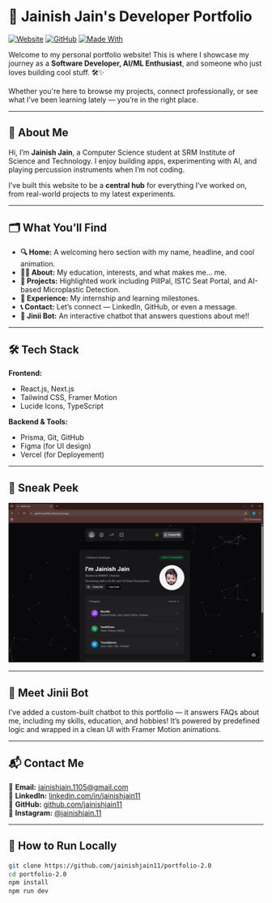 # 🚀 Jainish Jain's Developer Portfolio

[![Website](https://img.shields.io/badge/Live%20Website-%F0%9F%94%8E-green)](https://jainishjain11-portfolio.vercel.app/)
[![GitHub](https://img.shields.io/badge/GitHub-Repo-blue?logo=github)](https://github.com/jainishjain11/portfolio-2.0)
[![Made With](https://img.shields.io/badge/Built%20with-Next.js%20%26%20TailwindCSS-blueviolet)](#tech-stack)

Welcome to my personal portfolio website! This is where I showcase my journey as a **Software Developer, AI/ML Enthusiast**, and someone who just loves building cool stuff. 🛠️✨

Whether you're here to browse my projects, connect professionally, or see what I’ve been learning lately — you’re in the right place.

---

## 🧠 About Me

Hi, I’m **Jainish Jain**, a Computer Science student at SRM Institute of Science and Technology. I enjoy building apps, experimenting with AI, and playing percussion instruments when I’m not coding.

I’ve built this website to be a **central hub** for everything I’ve worked on, from real-world projects to my latest experiments.

---

## 🗂️ What You’ll Find

- **🔍 Home:** A welcoming hero section with my name, headline, and cool animation.
- **👨‍💻 About:** My education, interests, and what makes me... me.
- **🚀 Projects:** Highlighted work including PillPal, ISTC Seat Portal, and AI-based Microplastic Detection.
- **💼 Experience:** My internship and learning milestones.
- **📞 Contact:** Let’s connect — LinkedIn, GitHub, or even a message.
- **🤖 Jinii Bot:** An interactive chatbot that answers questions about me!!

---


## 🛠️ Tech Stack

**Frontend:**  
- React.js, Next.js  
- Tailwind CSS, Framer Motion  
- Lucide Icons, TypeScript  

**Backend & Tools:**   
- Prisma, Git, GitHub  
- Figma (for UI design)  
- Vercel (for Deployement)
---


## 📸 Sneak Peek

![Portfolio Screenshot](assets/portfolio-preview.png)

---

## 🤖 Meet Jinii Bot

I’ve added a custom-built chatbot to this portfolio — it answers FAQs about me, including my skills, education, and hobbies! It’s powered by predefined logic and wrapped in a clean UI with Framer Motion animations.

---

## 📬 Contact Me

📧 **Email:** jainishjain.1105@gmail.com  
🔗 **LinkedIn:** [linkedin.com/in/jainishjain11](https://linkedin.com/in/jainishjain11)      
🐙 **GitHub:** [github.com/jainishjain11](https://github.com/jainishjain11)  
📸 **Instagram:** [@jainishjain.11](https://instagram.com/jainishjain.11)

---


## 📌 How to Run Locally

```bash
git clone https://github.com/jainishjain11/portfolio-2.0
cd portfolio-2.0
npm install
npm run dev
